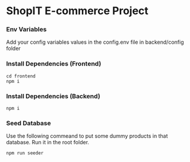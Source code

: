# ShopIT E-commerce Project

### Env Variables

Add your config variables values in the config.env file in backend/config folder

### Install Dependencies (Frontend)

```
cd frontend
npm i
```

### Install Dependencies (Backend)

```
npm i
```

### Seed Database

Use the following commeand to put some dummy products in that database.
Run it in the root folder.

```
npm run seeder
```
